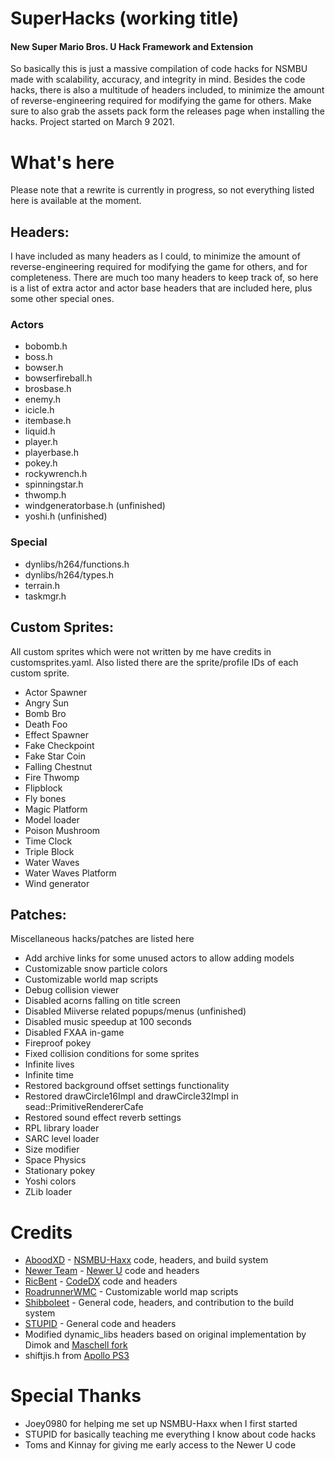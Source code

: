 # SuperHacks (working title)
#### New Super Mario Bros. U Hack Framework and Extension 
So basically this is just a massive compilation of code hacks for NSMBU made with scalability, accuracy, and integrity in mind. Besides the code hacks, there is also a multitude of headers included, to minimize the amount of reverse-engineering required for modifying the game for others. Make sure to also grab the assets pack form the releases page when installing the hacks.
Project started on March 9 2021.

# What's here
Please note that a rewrite is currently in progress, so not everything listed here is available at the moment.
## Headers:
I have included as many headers as I could, to minimize the amount of reverse-engineering required for modifying the game for others, and for completeness. There are much too many headers to keep track of, so here is a list of extra actor and actor base headers that are included here, plus some other special ones.
### Actors
* bobomb.h
* boss.h
* bowser.h
* bowserfireball.h
* brosbase.h
* enemy.h
* icicle.h
* itembase.h
* liquid.h
* player.h
* playerbase.h
* pokey.h
* rockywrench.h
* spinningstar.h
* thwomp.h
* windgeneratorbase.h (unfinished)
* yoshi.h (unfinished)
### Special
* dynlibs/h264/functions.h
* dynlibs/h264/types.h
* terrain.h
* taskmgr.h
## Custom Sprites:
All custom sprites which were not written by me have credits in customsprites.yaml. Also listed there are the sprite/profile IDs of each custom sprite.
* Actor Spawner
* Angry Sun
* Bomb Bro
* Death Foo
* Effect Spawner
* Fake Checkpoint
* Fake Star Coin
* Falling Chestnut
* Fire Thwomp
* Flipblock
* Fly bones
* Magic Platform
* Model loader
* Poison Mushroom
* Time Clock
* Triple Block
* Water Waves
* Water Waves Platform
* Wind generator
## Patches:
Miscellaneous hacks/patches are listed here
* Add archive links for some unused actors to allow adding models
* Customizable snow particle colors
* Customizable world map scripts
* Debug collision viewer
* Disabled acorns falling on title screen
* Disabled Miiverse related popups/menus (unfinished)
* Disabled music speedup at 100 seconds
* Disabled FXAA in-game
* Fireproof pokey
* Fixed collision conditions for some sprites
* Infinite lives
* Infinite time
* Restored background offset settings functionality
* Restored drawCircle16Impl and drawCircle32Impl in sead::PrimitiveRendererCafe
* Restored sound effect reverb settings
* RPL library loader
* SARC level loader
* Size modifier
* Space Physics
* Stationary pokey
* Yoshi colors
* ZLib loader

# Credits
* [AboodXD](https://github.com/aboood40091) - [NSMBU-Haxx](https://github.com/aboood40091/NSMBU-haxx) code, headers, and build system
* [Newer Team](https://github.com/Newer-Team) - [Newer U](https://github.com/Newer-Team/NewerSMBU) code and headers
* [RicBent](https://github.com/RicBent) - [CodeDX](https://github.com/RicBent/codedx) code and headers
* [RoadrunnerWMC](https://github.com/RoadrunnerWMC) - Customizable world map scripts
* [Shibboleet](https://github.com/shibbo) - General code, headers, and contribution to the build system
* [STUPID](https://github.com/stupidestmodder) - General code and headers
* Modified dynamic_libs headers based on original implementation by Dimok and [Maschell fork](https://github.com/Maschell/dynamic_libs)
* shiftjis.h from [Apollo PS3](https://github.com/bucanero/apollo-ps3/blob/master/include/shiftjis.h)

# Special Thanks
* Joey0980 for helping me set up NSMBU-Haxx when I first started
* STUPID for basically teaching me everything I know about code hacks
* Toms and Kinnay for giving me early access to the Newer U code
